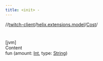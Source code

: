 ```yaml
---
title: <init> -
---
```

//[twitch-client](../../index.md)/[helix.extensions.model](../index.md)/[Cost](index.md)/[<init>](-init-.md)



# <init>  
[jvm]  
Content  
fun [<init>](-init-.md)(amount: [Int](https://kotlinlang.org/api/latest/jvm/stdlib/kotlin/-int/index.html), type: [String](https://kotlinlang.org/api/latest/jvm/stdlib/kotlin/-string/index.html))  



